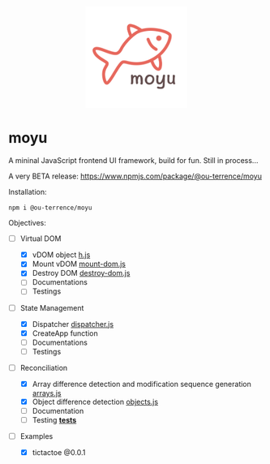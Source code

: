 <p align="center">
<img src="./public/icon.png" width="200px"/>
</p>

# moyu

A mininal JavaScript frontend UI framework, build for fun. Still in process...

A very BETA release: https://www.npmjs.com/package/@ou-terrence/moyu <br/>

Installation:
```
npm i @ou-terrence/moyu
```

Objectives:

- [ ] Virtual DOM

  - [x] vDOM object [h.js](./packages/runtime/src/h.js)
  - [x] Mount vDOM [mount-dom.js](./packages/runtime/src/mount-dom.js)
  - [x] Destroy DOM [destroy-dom.js](./packages/runtime/src/destroy-dom.js)
  - [ ] Documentations
  - [ ] Testings

- [ ] State Management
  - [x] Dispatcher [dispatcher.js](./packages/runtime/src/dispatcher.js)
  - [x] CreateApp function
  - [ ] Documentations
  - [ ] Testings

- [ ] Reconciliation
  - [x] Array difference detection and modification sequence generation [arrays.js](./packages/runtime/src/utils/array.js)
  - [x] Object difference detection [objects.js](./packages/runtime/src/utils/objects.js)
  - [ ] Documentation
  - [ ] Testing [__tests__](./packages/runtime/src/__tests__/)

- [ ] Examples
  - [x] tictactoe @0.0.1
